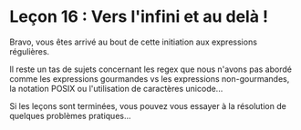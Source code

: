 # Leçon 16 : Vers l'infini et au delà !

Bravo, vous êtes arrivé au bout de cette initiation aux expressions régulières.

Il reste un tas de sujets concernant les regex que nous n'avons pas abordé comme les expressions gourmandes vs les expressions non-gourmandes, la notation POSIX ou l'utilisation de caractères unicode... 

Si les leçons sont terminées, vous pouvez vous essayer à la résolution de quelques problèmes pratiques... 